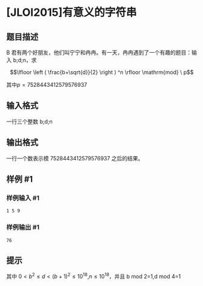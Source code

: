# [JLOI2015]有意义的字符串

## 题目描述

B 君有两个好朋友，他们叫宁宁和冉冉。有一天，冉冉遇到了一个有趣的题目：输入 b;d;n，求

$$\lfloor \left ( \frac{b+\sqrt{d}}{2} \right ) ^n \rfloor \mathrm{mod} \ p$$

其中$p=7528443412579576937$


## 输入格式

一行三个整数 b;d;n


## 输出格式

一行一个数表示模 7528443412579576937 之后的结果。


## 样例 #1

### 样例输入 #1
```
1 5 9
```

### 样例输出 #1

```
76
```

## 提示

其中 $0<b^2 \le d<(b+1)^2 \le 10^{18}$,$n \le 10^{18}$，并且 b mod 2=1,d mod 4=1

